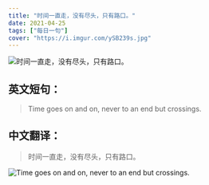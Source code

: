 ```yaml
---
title: "时间一直走，没有尽头，只有路口。"
date: 2021-04-25
tags: ["每日一句"]
cover: "https://i.imgur.com/ySB239s.jpg"
---
```


![时间一直走，没有尽头，只有路口。](https://i.imgur.com/NQ9qkkS.jpg)

## 英文短句：
> Time goes on and on, never to an end but crossings.  

<!--more-->

## 中文翻译：
> 时间一直走，没有尽头，只有路口。

![Time goes on and on, never to an end but crossings.  ](https://i.imgur.com/mwEAzqa.jpg)

